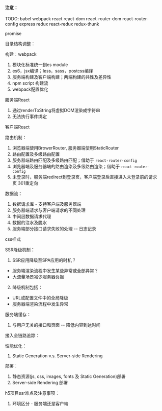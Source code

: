 
#### 注意：

TODO:
babel
webpack
react
react-dom
react-router-dom
react-router-config
express
redux
react-redux
redux-thunk

promise



















目录结构调整：

构建：webpack

1. 模块化标准统一到es module
2. es6，jsx编译；less，sass，postcss编译
3. 服务端构建及客户端构建；两端构建的共性及差异性
4. npm script 构建流
5. webpack配置优化

服务端React
1. 通过renderToString将虚拟DOM渲染成字符串
2. 无法执行事件绑定

客户端React

路由机制：
1. 浏览器端使用BrowerRouter, 服务器端使用StaticRouter
2. 路由配置及多级路由配置
3. 服务器端路由匹配及多级路由匹配；借助于 `react-router-config`
4. 浏览器端及服务器端的路由渲染及多级路由渲染；借助于 `react-router-config`
5. 未登录时，服务端redirect到登录页，客户端登录后直接进入未登录前的请求页 301重定向



数据流：
1. 数据请求库 - 支持客户端及服务器端
2. 服务器端请求与客户端请求的不同处理
3. 中间层数据请求代理
4. 数据的注水及脱水
5. 服务端部分接口请求失败的处理  -- 日志记录

css样式

SSR降级机制：
1. SSR应用降级至SPA应用的时机？
  - 服务端渲染流程中发生某些异常或全部异常？
  - 大流量场景减少服务器负担
2. 降级机制包括：
  - URL或配置文件中的全局降级
  - 服务器端渲染流程中发生异常

服务端缓存：
1. 与用户无关的接口和页面  -- 降低内容到达时间

接入全链路追踪：

性能优化：
1. Static Generation v.s. Server-side Rendering

部署：
1. 静态资源(js, css, images, fonts 及 Static Generation)部署
2. Server-side Rendering 部署




h5项目ssr难点及注意事项：
1. 环境区分 - 服务端还是客户端


